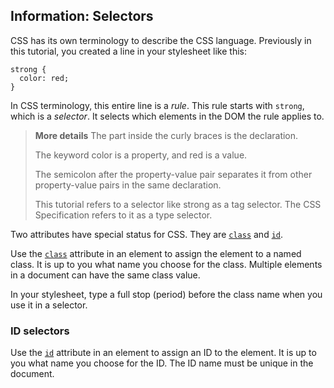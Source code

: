 ## **Information: Selectors**

CSS has its own terminology to describe the CSS language. Previously in this tutorial, you created a line in your stylesheet like this:

```
strong {
  color: red;
}
```

In CSS terminology, this entire line is a _rule_. This rule starts with `strong`, which is a _selector_. It selects which elements in the DOM the rule applies to.

> **More details**
> The part inside the curly braces is the declaration.
> 
> The keyword color is a property, and red is a value.
> 
> The semicolon after the property-value pair separates it from other property-value pairs in the same declaration.
> 
> This tutorial refers to a selector like strong as a tag selector. The CSS Specification refers to it as a type selector.

Two attributes have special status for CSS. They are [`class`](https://developer.mozilla.org/en-US/docs/Web/HTML/Global_attributes#attr-class "en-US/docs/Web/HTML/Global_attributes#attr-class") and [`id`](https://developer.mozilla.org/en-US/docs/Web/HTML/Global_attributes#id "en-US/docs/Web/HTML/Global_attributes#id").

Use the [`class`](https://developer.mozilla.org/en-US/docs/Web/HTML/Global_attributes#attr-class "en-US/docs/Web/HTML/Global_attributes#attr-class") attribute in an element to assign the element to a named class. It is up to you what name you choose for the class. Multiple elements in a document can have the same class value.

In your stylesheet, type a full stop \(period\) before the class name when you use it in a selector.

### ID selectors

Use the [`id`](https://developer.mozilla.org/en-US/docs/Web/HTML/Global_attributes#id "en-US/docs/Web/HTML/Global_attributes#id") attribute in an element to assign an ID to the element. It is up to you what name you choose for the ID. The ID name must be unique in the document.

